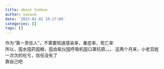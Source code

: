 ```yaml
---
title: about tunhuo
author: vavava
date: '2023-01-02 10:17:00'
categories: []
tags: []
---
```


作为“第一责任人”，不需要知道感染率，重症率，死亡率  
所以，囤水囤药囤粮，囤血氧仪囤呼吸机囤口罩抗原。。。 
这两个月来，小老百姓一次次的吃亏，信任没有了  
靠自己吧  

